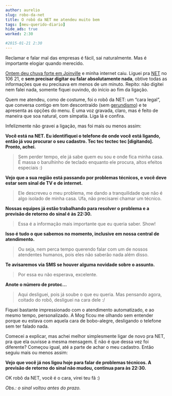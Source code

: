 ```yaml
---
author: aurelio
slug: robo-da-net
title: O robô da NET me atendeu muito bem
tags: [meu-querido-diario]
hide_ads: true
worked: 2:30

#2015-01-21 2:30
---
```



Reclamar e falar mal das empresas é fácil, sai naturalmente. Mas é importante elogiar quando merecido.

[Ontem deu chuva forte em Joinville](http://anoticia.clicrbs.com.br/sc/geral/noticia/2015/01/chuva-alaga-ruas-de-joinville-no-fim-da-tarde-desta-terca-feira-4684681.html) e minha internet caiu. Liguei pra [NET](http://www.netcombo.com.br/) no 106 21, e **sem precisar digitar ou falar absolutamente nada**, obtive todas as informações que eu precisava em menos de um minuto. Repito: não digitei nem falei nada, somente fiquei ouvindo, do início ao fim da ligação.

Quem me atendeu, como de costume, foi o robô da NET: um “cara legal”, que conversa contigo em tom descontraído (sem [gerundismo](http://pt.wikipedia.org/wiki/Gerundismo)) e te apresenta as opções do menu. É uma voz gravada, claro, mas é feito de maneira que soa natural, com simpatia. Liga lá e confira.

Infelizmente não gravei a ligação, mas foi mais ou menos assim:

**Você está na NET. Eu identifiquei o telefone de onde você está ligando, então já vou procurar o seu cadastro. Tec tec tectec tec [digitando]. Pronto, achei.**

> Sem perder tempo, ele já sabe quem eu sou e onde fica minha casa. É massa o barulhinho de teclado enquanto ele procura, altos efeitos especiais :)

**Vejo que a sua região está passando por problemas técnicos, e você deve estar sem sinal de TV e de internet.**

> Ele descreveu o meu problema, me dando a tranquilidade que não é algo isolado de minha casa. Ufa, não precisarei chamar um técnico.

**Nossas equipes já estão trabalhando para resolver o problema e a previsão de retorno do sinal é às 22:30.**

> Essa é a informação mais importante que eu queria saber. Show!

**Isso é tudo o que sabemos no momento, inclusive em nossa central de atendimento.**

> Ou seja, nem perca tempo querendo falar com um de nossos atendentes humanos, pois eles não saberão nada além disso.

**Te avisaremos via SMS se houver alguma novidade sobre o assunto.**

> Por essa eu não esperava, excelente.

**Anote o número de protoc…**

> Aqui desliguei, pois já soube o que eu queria. Mas pensando agora, coitado do robô, desliguei na cara dele :/

Fiquei bastante impressionado com o atendimento automatizado, e ao mesmo tempo, personalizado. A Mog ficou me olhando sem entender porque eu estava com aquela cara de bobo-alegre, desligando o telefone sem ter falado nada.

Comecei a explicar, mas achei melhor simplesmente ligar de novo pra NET, pra que ela ouvisse a mesma mensagem. E não é que dessa vez foi diferente? Começou igual, até a parte de achar o meu cadastro. Então seguiu mais ou menos assim:

**Vejo que você já nos ligou hoje para falar de problemas técnicos. A previsão de retorno do sinal não mudou, continua para às 22:30.**

OK robô da NET, você é o cara, virei teu fã :)

*Obs.: o sinal voltou antes do prazo.*
